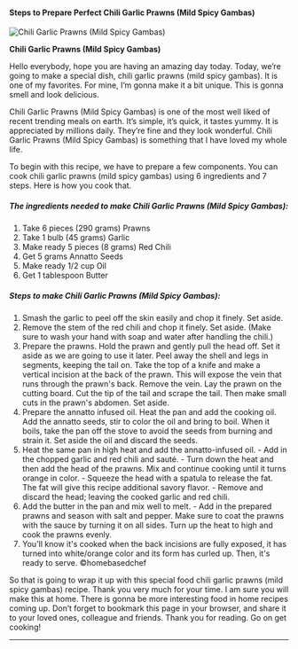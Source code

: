             

#### Steps to Prepare Perfect Chili Garlic Prawns (Mild Spicy Gambas)

![Chili Garlic Prawns (Mild Spicy Gambas)](https://img-global.cpcdn.com/recipes/5dfe8cfb58e30ead/751x532cq70/chili-garlic-prawns-mild-spicy-gambas-recipe-main-photo.jpg)

**Chili Garlic Prawns (Mild Spicy Gambas)**

Hello everybody, hope you are having an amazing day today. Today, we’re going to make a special dish, chili garlic prawns (mild spicy gambas). It is one of my favorites. For mine, I’m gonna make it a bit unique. This is gonna smell and look delicious.

Chili Garlic Prawns (Mild Spicy Gambas) is one of the most well liked of recent trending meals on earth. It’s simple, it’s quick, it tastes yummy. It is appreciated by millions daily. They’re fine and they look wonderful. Chili Garlic Prawns (Mild Spicy Gambas) is something that I have loved my whole life.

To begin with this recipe, we have to prepare a few components. You can cook chili garlic prawns (mild spicy gambas) using 6 ingredients and 7 steps. Here is how you cook that.

##### The ingredients needed to make Chili Garlic Prawns (Mild Spicy Gambas):

1.  Take 6 pieces (290 grams) Prawns
2.  Take 1 bulb (45 grams) Garlic
3.  Make ready 5 pieces (8 grams) Red Chili
4.  Get 5 grams Annatto Seeds
5.  Make ready 1/2 cup Oil
6.  Get 1 tablespoon Butter

##### Steps to make Chili Garlic Prawns (Mild Spicy Gambas):

1.  Smash the garlic to peel off the skin easily and chop it finely. Set aside.
2.  Remove the stem of the red chili and chop it finely. Set aside. (Make sure to wash your hand with soap and water after handling the chili.)
3.  Prepare the prawns. Hold the prawn and gently pull the head off. Set it aside as we are going to use it later. Peel away the shell and legs in segments, keeping the tail on. Take the top of a knife and make a vertical incision at the back of the prawn. This will expose the vein that runs through the prawn's back. Remove the vein. Lay the prawn on the cutting board. Cut the tip of the tail and scrape the tail. Then make small cuts in the prawn's abdomen. Set aside.
4.  Prepare the annatto infused oil. Heat the pan and add the cooking oil. Add the annatto seeds, stir to color the oil and bring to boil. When it boils, take the pan off the stove to avoid the seeds from burning and strain it. Set aside the oil and discard the seeds.
5.  Heat the same pan in high heat and add the annatto-infused oil. - Add in the chopped garlic and red chili and sauté. - Turn down the heat and then add the head of the prawns. Mix and continue cooking until it turns orange in color. - Squeeze the head with a spatula to release the fat. The fat will give this recipe additional savory flavor. - Remove and discard the head; leaving the cooked garlic and red chili.
6.  Add the butter in the pan and mix well to melt. - Add in the prepared prawns and season with salt and pepper. Make sure to coat the prawns with the sauce by turning it on all sides. Turn up the heat to high and cook the prawns evenly.
7.  You'll know it's cooked when the back incisions are fully exposed, it has turned into white/orange color and its form has curled up. Then, it's ready to serve. ©homebasedchef

So that is going to wrap it up with this special food chili garlic prawns (mild spicy gambas) recipe. Thank you very much for your time. I am sure you will make this at home. There is gonna be more interesting food in home recipes coming up. Don’t forget to bookmark this page in your browser, and share it to your loved ones, colleague and friends. Thank you for reading. Go on get cooking!

* * *